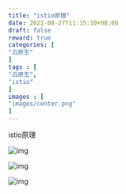 ```yaml
---
title: "istio原理"
date: 2021-08-27T11:15:10+08:00
draft: false
reward: true
categories: [
"云原生"
]
tags : [
"云原生",
"istio"
]
images : [
"images/center.png"
]
---
```


istio原理

![img](http://picgo.6and.ltd/img/istio-arch.png)



![img](http://picgo.6and.ltd/img/istio-service.png)





![img](http://picgo.6and.ltd/img/nginx_sidecar.png)

